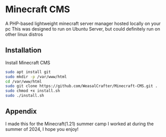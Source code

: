 
# Minecraft CMS
A PHP-based lightweight minecraft server manager hosted locally on your pc
This was designed to run on Ubuntu Server, but could definitely run on other linux distros

## Installation

Install Minecraft CMS

```bash
sudo apt install git
sudo mkdir -p /var/www/html
cd /var/www/html
sudo git clone https://github.com/WeasalCrafter/Minecraft-CMS.git .
sudo chmod +x install.sh
sudo ./install.sh

```
    
## Appendix

I made this for the Minecraft(1.21) summer camp I worked at during the summer of 2024, I hope you enjoy!

